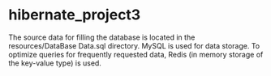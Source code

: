 # hibernate_project3
The source data for filling the database is located in the resources/DataBase Data.sql directory. 
MySQL is used for data storage. To optimize queries for frequently requested data, Redis (in memory storage of 
the key-value type) is used.